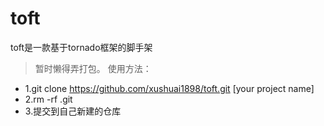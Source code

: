 # toft

toft是一款基于tornado框架的脚手架

> 暂时懒得弄打包。
 使用方法：
 * 1.git clone https://github.com/xushuai1898/toft.git [your project name]
 * 2.rm -rf .git
 * 3.提交到自己新建的仓库
